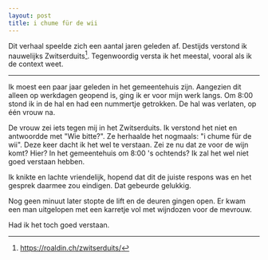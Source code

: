```yaml
---
layout: post
title: i chume für de wii
---
```


Dit verhaal speelde zich een aantal jaren geleden af. Destijds verstond ik nauwelijks Zwitserduits[^1]. Tegenwoordig versta ik het meestal, vooral als ik de context weet.

---

Ik moest een paar jaar geleden in het gemeentehuis zijn. Aangezien dit alleen op werkdagen geopend is, ging ik er voor mijn werk langs. Om 8:00 stond ik in de hal en had een nummertje getrokken. De hal was verlaten, op één vrouw na.

De vrouw zei iets tegen mij in het Zwitserduits. Ik verstond het niet en antwoordde met "Wie bitte?". Ze herhaalde het nogmaals: "i chume für de wii". Deze keer dacht ik het wel te verstaan. Zei ze nu dat ze voor de wijn komt? Hier? In het gemeentehuis om 8:00 's ochtends? Ik zal het wel niet goed verstaan hebben.

Ik knikte en lachte vriendelijk, hopend dat dit de juiste respons was en het gesprek daarmee zou eindigen. Dat gebeurde gelukkig.

Nog geen minuut later stopte de lift en de deuren gingen open. Er kwam een man uitgelopen met een karretje vol met wijndozen voor de mevrouw.

Had ik het toch goed verstaan.

[^1]: <https://roaldin.ch/zwitserduits/>
